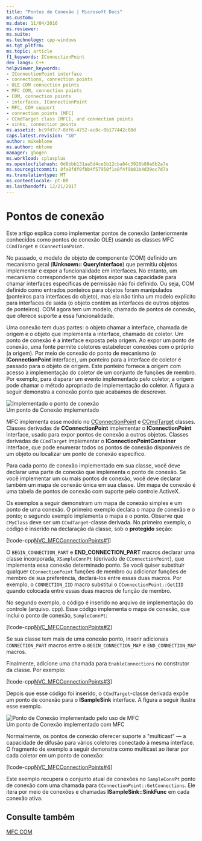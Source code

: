 ```yaml
---
title: "Pontos de Conexão | Microsoft Docs"
ms.custom: 
ms.date: 11/04/2016
ms.reviewer: 
ms.suite: 
ms.technology: cpp-windows
ms.tgt_pltfrm: 
ms.topic: article
f1_keywords: IConnectionPoint
dev_langs: C++
helpviewer_keywords:
- IConnectionPoint interface
- connections, connection points
- OLE COM connection points
- MFC COM, connection points
- COM, connection points
- interfaces, IConnectionPoint
- MFC, COM support
- connection points [MFC]
- CCmdTarget class [MFC], and connection points
- sinks, connection points
ms.assetid: bc9fd7c7-8df6-4752-ac8c-0b177442c88d
caps.latest.revision: "10"
author: mikeblome
ms.author: mblome
manager: ghogen
ms.workload: cplusplus
ms.openlocfilehash: 0d8bbb131aa5d4ce1b12cba84c3928b80a8b2a7e
ms.sourcegitcommit: 8fa8fdf0fbb4f57950f1e8f4f9b81b4d39ec7d7a
ms.translationtype: MT
ms.contentlocale: pt-BR
ms.lasthandoff: 12/21/2017
---
```

# <a name="connection-points"></a>Pontos de conexão
Este artigo explica como implementar pontos de conexão (anteriormente conhecidos como pontos de conexão OLE) usando as classes MFC `CCmdTarget` e `CConnectionPoint`.  
  
 No passado, o modelo de objeto de componente (COM) definido um mecanismo geral (**IUnknown:: QueryInterface**) que permitiu objetos implementar e expor a funcionalidade em interfaces. No entanto, um mecanismo correspondente que objetos expor sua capacidade para chamar interfaces específicas de permissão não foi definido. Ou seja, COM definido como entrados ponteiros para objetos foram manipulados (ponteiros para interfaces do objeto), mas ela não tinha um modelo explícito para interfaces de saída (o objeto contém as interfaces de outros objetos de ponteiros). COM agora tem um modelo, chamado de pontos de conexão, que oferece suporte a essa funcionalidade.  
  
 Uma conexão tem duas partes: o objeto chamar a interface, chamada de origem e o objeto que implementa a interface, chamado de coletor. Um ponto de conexão é a interface exposta pela origem. Ao expor um ponto de conexão, uma fonte permite coletores estabelecer conexões com o próprio (a origem). Por meio de conexão do ponto de mecanismo (o **IConnectionPoint** interface), um ponteiro para a interface de coletor é passado para o objeto de origem. Este ponteiro fornece a origem com acesso à implementação do coletor de um conjunto de funções de membro. Por exemplo, para disparar um evento implementado pelo coletor, a origem pode chamar o método apropriado de implementação do coletor. A figura a seguir demonstra a conexão ponto que acabamos de descrever.  
  
 ![Implementado o ponto de conexão](../mfc/media/vc37lh1.gif "vc37lh1")  
Um ponto de Conexão implementado  
  
 MFC implementa esse modelo no [CConnectionPoint](../mfc/reference/cconnectionpoint-class.md) e [CCmdTarget](../mfc/reference/ccmdtarget-class.md) classes. Classes derivadas de **CConnectionPoint** implementar o **IConnectionPoint** interface, usado para expor pontos de conexão a outros objetos. Classes derivadas de `CCmdTarget` implementar o **IConnectionPointContainer** interface, que pode enumerar todos os pontos de conexão disponíveis de um objeto ou localizar um ponto de conexão específico.  
  
 Para cada ponto de conexão implementado em sua classe, você deve declarar uma parte de conexão que implementa o ponto de conexão. Se você implementar um ou mais pontos de conexão, você deve declarar também um mapa de conexão única em sua classe. Um mapa de conexão é uma tabela de pontos de conexão com suporte pelo controle ActiveX.  
  
 Os exemplos a seguir demonstram um mapa de conexão simples e um ponto de uma conexão. O primeiro exemplo declara o mapa de conexão e o ponto; o segundo exemplo implementa o mapa e o ponto. Observe que `CMyClass` deve ser um `CCmdTarget`-classe derivada. No primeiro exemplo, o código é inserido na declaração da classe, sob o **protegido** seção:  
  
 [!code-cpp[NVC_MFCConnectionPoints#1](../mfc/codesnippet/cpp/connection-points_1.h)]  
  
 O `BEGIN_CONNECTION_PART` e **END_CONNECTION_PART** macros declarar uma classe incorporada, `XSampleConnPt` (derivado de `CConnectionPoint`), que implementa essa conexão determinado ponto. Se você quiser substituir qualquer `CConnectionPoint` funções de membro ou adicionar funções de membro de sua preferência, declará-los entre essas duas macros. Por exemplo, o `CONNECTION_IID` macro substitui o `CConnectionPoint::GetIID` quando colocada entre essas duas macros de função de membro.  
  
 No segundo exemplo, o código é inserido no arquivo de implementação do controle (arquivo. cpp). Esse código implementa o mapa de conexão, que inclui o ponto de conexão, `SampleConnPt`:  
  
 [!code-cpp[NVC_MFCConnectionPoints#2](../mfc/codesnippet/cpp/connection-points_2.cpp)]  
  
 Se sua classe tem mais de uma conexão ponto, inserir adicionais `CONNECTION_PART` macros entre o `BEGIN_CONNECTION_MAP` e `END_CONNECTION_MAP` macros.  
  
 Finalmente, adicione uma chamada para `EnableConnections` no construtor da classe. Por exemplo:  
  
 [!code-cpp[NVC_MFCConnectionPoints#3](../mfc/codesnippet/cpp/connection-points_3.cpp)]  
  
 Depois que esse código foi inserido, o `CCmdTarget`-classe derivada expõe um ponto de conexão para o **ISampleSink** interface. A figura a seguir ilustra esse exemplo.  
  
 ![Ponto de Conexão implementado pelo uso de MFC](../mfc/media/vc37lh2.gif "vc37lh2")  
Um ponto de Conexão implementado com MFC  
  
 Normalmente, os pontos de conexão oferecer suporte a "multicast" — a capacidade de difusão para vários coletores conectado à mesma interface. O fragmento de exemplo a seguir demonstra como multicast ao iterar por cada coletor em um ponto de conexão:  
  
 [!code-cpp[NVC_MFCConnectionPoints#4](../mfc/codesnippet/cpp/connection-points_4.cpp)]  
  
 Este exemplo recupera o conjunto atual de conexões no `SampleConnPt` ponto de conexão com uma chamada para `CConnectionPoint::GetConnections`. Ele itera por meio de conexões e chamadas **ISampleSink::SinkFunc** em cada conexão ativa.  
  
## <a name="see-also"></a>Consulte também  
 [MFC COM](../mfc/mfc-com.md)


